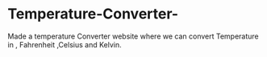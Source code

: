 # Temperature-Converter-
Made a temperature Converter website where we can convert Temperature in , Fahrenheit ,Celsius and Kelvin.
